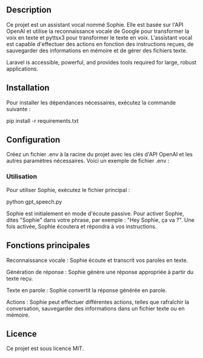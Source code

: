 ## Description

Ce projet est un assistant vocal nommé Sophie. Elle est basée sur l'API OpenAI et utilise la reconnaissance vocale de Google pour transformer la voix en texte et pyttsx3 pour transformer le texte en voix. L'assistant vocal est capable d'effectuer des actions en fonction des instructions reçues, de sauvegarder des informations en mémoire et de gérer des fichiers texte.

Laravel is accessible, powerful, and provides tools required for large, robust applications.

## Installation

Pour installer les dépendances nécessaires, exécutez la commande suivante :

pip install -r requirements.txt

## Configuration

Créez un fichier .env à la racine du projet avec les clés d'API OpenAI et les autres paramètres nécessaires. Voici un exemple de fichier .env :

### Utilisation

Pour utiliser Sophie, exécutez le fichier principal :

python gpt_speech.py

Sophie est initialement en mode d'écoute passive. Pour activer Sophie, dites "Sophie" dans votre phrase, par exemple : "Hey Sophie, ça va ?". Une fois activée, Sophie écoutera et répondra à vos instructions.

## Fonctions principales

Reconnaissance vocale : Sophie écoute et transcrit vos paroles en texte.

Génération de réponse : Sophie génère une réponse appropriée à partir du texte reçu.

Texte en parole : Sophie convertit la réponse générée en parole.

Actions : Sophie peut effectuer différentes actions, telles que rafraîchir la conversation, sauvegarder des informations dans un fichier texte ou en mémoire.

## Licence

Ce projet est sous licence MIT.
